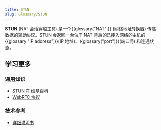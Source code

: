 ```yaml
---
title: STUN
slug: Glossary/STUN
---
```


**STUN** (NAT 会话穿越工具) 是一个{{glossary("NAT")}} (网络地址转换器) 传递数据的辅助协议。STUN 会返回一台位于 NAT 背后的已接入网络的主机的{{glossary("IP address")}}(IP 地址)、{{glossary("port")}}(端口号) 和连通状态。

## 学习更多

### 通用知识

- [STUN](https://zh.wikipedia.org/wiki/STUN) 在 维基百科
- [WebRTC 协议](/zh-CN/docs/Web/API/WebRTC_API/Protocols)

### 技术参考

- [详细说明书](https://tools.ietf.org/html/rfc5389)
